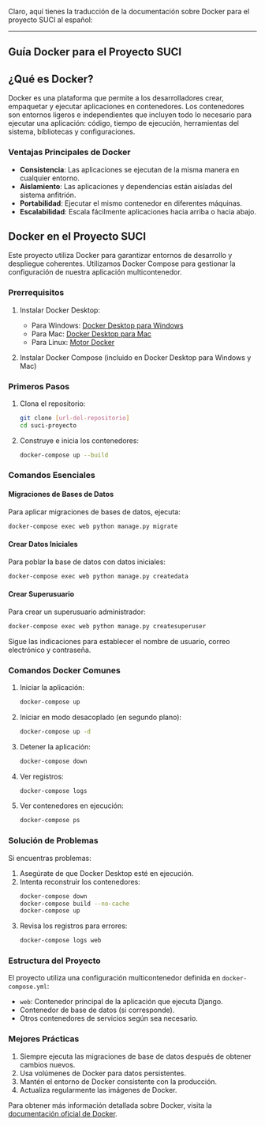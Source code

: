 Claro, aquí tienes la traducción de la documentación sobre Docker para el proyecto SUCI al español:

---

## Guía Docker para el Proyecto SUCI

## ¿Qué es Docker?

Docker es una plataforma que permite a los desarrolladores crear, empaquetar y ejecutar aplicaciones en contenedores. Los contenedores son entornos ligeros e independientes que incluyen todo lo necesario para ejecutar una aplicación: código, tiempo de ejecución, herramientas del sistema, bibliotecas y configuraciones.

### Ventajas Principales de Docker
- **Consistencia**: Las aplicaciones se ejecutan de la misma manera en cualquier entorno.
- **Aislamiento**: Las aplicaciones y dependencias están aisladas del sistema anfitrión.
- **Portabilidad**: Ejecutar el mismo contenedor en diferentes máquinas.
- **Escalabilidad**: Escala fácilmente aplicaciones hacia arriba o hacia abajo.

## Docker en el Proyecto SUCI

Este proyecto utiliza Docker para garantizar entornos de desarrollo y despliegue coherentes. Utilizamos Docker Compose para gestionar la configuración de nuestra aplicación multicontenedor.

### Prerrequisitos

1. Instalar Docker Desktop:
   - Para Windows: [Docker Desktop para Windows](https://docs.docker.com/desktop/windows/install/)
   - Para Mac: [Docker Desktop para Mac](https://docs.docker.com/desktop/mac/install/)
   - Para Linux: [Motor Docker](https://docs.docker.com/engine/install/)

2. Instalar Docker Compose (incluido en Docker Desktop para Windows y Mac)

### Primeros Pasos

1. Clona el repositorio:
   ```bash
   git clone [url-del-repositorio]
   cd suci-proyecto
   ```

2. Construye e inicia los contenedores:
   ```bash
   docker-compose up --build
   ```

### Comandos Esenciales

#### Migraciones de Bases de Datos
Para aplicar migraciones de bases de datos, ejecuta:
```bash
docker-compose exec web python manage.py migrate
```

#### Crear Datos Iniciales
Para poblar la base de datos con datos iniciales:
```bash
docker-compose exec web python manage.py createdata
```

#### Crear Superusuario
Para crear un superusuario administrador:
```bash
docker-compose exec web python manage.py createsuperuser
```
Sigue las indicaciones para establecer el nombre de usuario, correo electrónico y contraseña.

### Comandos Docker Comunes

1. Iniciar la aplicación:
   ```bash
   docker-compose up
   ```

2. Iniciar en modo desacoplado (en segundo plano):
   ```bash
   docker-compose up -d
   ```

3. Detener la aplicación:
   ```bash
   docker-compose down
   ```

4. Ver registros:
   ```bash
   docker-compose logs
   ```

5. Ver contenedores en ejecución:
   ```bash
   docker-compose ps
   ```

### Solución de Problemas

Si encuentras problemas:

1. Asegúrate de que Docker Desktop esté en ejecución.
2. Intenta reconstruir los contenedores:
   ```bash
   docker-compose down
   docker-compose build --no-cache
   docker-compose up
   ```
3. Revisa los registros para errores:
   ```bash
   docker-compose logs web
   ```

### Estructura del Proyecto

El proyecto utiliza una configuración multicontenedor definida en `docker-compose.yml`:
- `web`: Contenedor principal de la aplicación que ejecuta Django.
- Contenedor de base de datos (si corresponde).
- Otros contenedores de servicios según sea necesario.

### Mejores Prácticas

1. Siempre ejecuta las migraciones de base de datos después de obtener cambios nuevos.
2. Usa volúmenes de Docker para datos persistentes.
3. Mantén el entorno de Docker consistente con la producción.
4. Actualiza regularmente las imágenes de Docker.

Para obtener más información detallada sobre Docker, visita la [documentación oficial de Docker](https://docs.docker.com/).
